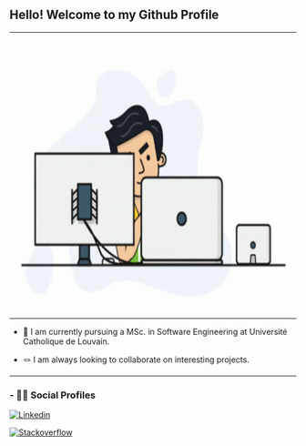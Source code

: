 <h2 align='left'>Hello! Welcome to my Github Profile</h2>
<hr>
<h2><img src="https://github.com/AndrewArnita/AndrewArnita/blob/main/assets/programmer.gif" width="550px" height="450px"></h2>
<hr>

- 🏫 I am currently pursuing a MSc. in Software Engineering at Université Catholique de Louvain.

- 🪢 I am always looking to collaborate on interesting projects.

<hr>
<h3 align='left'>- 👨‍💻 Social Profiles</h3>

<div align='left'>

[![Linkedin](https://img.shields.io/badge/linkedin-%230077B5.svg?&style=for-the-badge&logo=linkedin&logoColor=white)](https://www.linkedin.com/in/andrewarnita/)

[![Stackoverflow](https://img.shields.io/badge/Stack%20Overflow-%23FF5722.svg?&style=for-the-badge&logo=stackoverflow&logoColor=white)](https://stackoverflow.com/users/17046403/andrew-arnita)

</div>

<!-- [![Anurag's GitHub stats](https://github-readme-stats.vercel.app/api?username=AndrewArnita)](https://github.com/anuraghazra/github-readme-stats) -->
